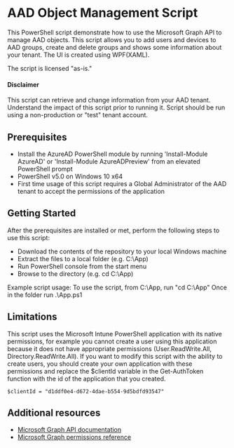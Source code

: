 # AAD Object Management Script

This PowerShell script demonstrate how to use the Microsoft Graph API to manage AAD objects.  This script allows you to add users and devices to AAD groups, create and delete groups and shows some information about your tenant. The UI is created using WPF(XAML).

The script is licensed "as-is."

#### Disclaimer

This script can retrieve and change information from your AAD tenant. Understand the impact of this script prior to running it. Script should be run using a non-production or "test" tenant account. 


## Prerequisites

* Install the AzureAD PowerShell module by running 'Install-Module AzureAD' or 'Install-Module AzureADPreview' from an elevated     PowerShell prompt
* PowerShell v5.0 on Windows 10 x64
* First time usage of this script requires a Global Administrator of the AAD tenant to accept the permissions of the application


## Getting Started

After the prerequisites are installed or met, perform the following steps to use this script:

* Download the contents of the repository to your local Windows machine
* Extract the files to a local folder (e.g. C:\App)
* Run PowerShell console from the start menu
* Browse to the directory (e.g. cd  C:\App)

Example script usage:
To use the script, from C:\App, run "cd C:\App"
Once in the folder run .\App.ps1 

## Limitations

This script uses the Microsoft Intune PowerShell application with its native permissions, for example you cannot create a user using this application because it does not have appropriate permissions (User.ReadWrite.All, Directory.ReadWrite.All). 
If you want to modify this script with the ability to create users, you should create your own application with these permissions and replace the $clientId variable in the Get-AuthToken function with the id of the application that you created.

```
$clientId = "d1ddf0e4-d672-4dae-b554-9d5bdfd93547"
```

## Additional resources

* [Microsoft Graph API documentation](https://docs.microsoft.com/en-us/graph/overview)
* [Microsoft Graph permissions reference](https://docs.microsoft.com/en-us/graph/permissions-reference)



